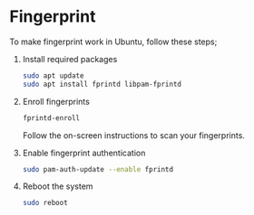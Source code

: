 # Fingerprint

To make fingerprint work in Ubuntu, follow these steps;

1. Install required packages

   ```bash
   sudo apt update
   sudo apt install fprintd libpam-fprintd
   ```

2. Enroll fingerprints

   ```bash
   fprintd-enroll
   ```

   Follow the on-screen instructions to scan your fingerprints.

3. Enable fingerprint authentication

   ```bash
   sudo pam-auth-update --enable fprintd
   ```

4. Reboot the system

   ```bash
   sudo reboot
   ```
